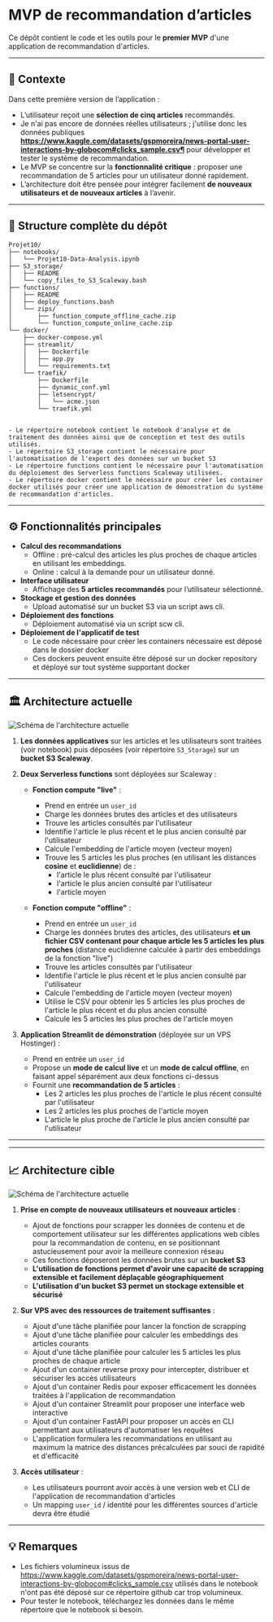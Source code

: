 #  MVP de recommandation d’articles

Ce dépôt contient le code et les outils pour le **premier MVP** d'une application de recommandation d'articles.

---

## 📌 Contexte

Dans cette première version de l’application :

- L’utilisateur reçoit une **sélection de cinq articles** recommandés.
- Je n'ai pas encore de données réelles utilisateurs ; j'utilise donc les données publiques **https://www.kaggle.com/datasets/gspmoreira/news-portal-user-interactions-by-globocom#clicks_sample.csv¶** pour développer et tester le système de recommandation.
- Le MVP se concentre sur la **fonctionnalité critique** : proposer une recommandation de 5 articles pour un utilisateur donné rapidement.
- L’architecture doit être pensée pour intégrer facilement **de nouveaux utilisateurs et de nouveaux articles** à l’avenir.

---

## 📂 Structure complète du dépôt


```
Projet10/
├── notebooks/
│   └── Projet10-Data-Analysis.ipynb
├── S3_storage/
│   ├── README
│   └── copy_files_to_S3_Scaleway.bash
├── functions/
│   ├── README
│   ├── deploy_functions.bash
│   └── zips/
│       ├── function_compute_offline_cache.zip
│       └── function_compute_online_cache.zip
└── docker/
    ├── docker-compose.yml
    ├── streamlit/
    │   ├── Dockerfile
    │   ├── app.py
    │   └── requirements.txt
    └── traefik/
        ├── Dockerfile
        ├── dynamic_conf.yml
        ├── letsencrypt/
        │   └── acme.json
        └── traefik.yml


- Le répertoire notebook contient le notebook d'analyse et de traitement des données ainsi que de conception et test des outils utilisés.
- Le répertoire S3_storage contient le nécessaire pour l'automatisation de l'export des données sur un bucket S3
- Le répertoire functions contient le nécessaire pour l'automatisation du déploiement des Serverless functions Scaleway utilisées.
- Le répertoire docker contient le nécessaire pour créer les container docker utilisés pour créer une application de démonstration du système de recommandation d'articles.

```

---

## ⚙️ Fonctionnalités principales

- **Calcul des recommandations**
  - Offline : pré-calcul des articles les plus proches de chaque articles en utilisant les embeddings.
  - Online : calcul à la demande pour un utilisateur donné.
- **Interface utilisateur**
  - Affichage des **5 articles recommandés** pour l’utilisateur sélectionné.
- **Stockage et gestion des données**
  - Upload automatisé sur un bucket S3 via un script aws cli.
- **Déploiement des fonctions**
  - Déploiement automatisé via un script scw cli.
- **Déploiement de l'applicatif de test**
  - Le code nécessaire pour créer les containers nécessaire est déposé dans le dossier docker
  - Ces dockers peuvent ensuite être déposé sur un docker repository et déployé sur tout système supportant docker

---

## 🏛️ Architecture actuelle

![Schéma de l'architecture actuelle](architecture/Architecture_actuelle.drawio.png)

1. **Les données applicatives** sur les articles et les utilisateurs sont traitées (voir notebook) puis déposées (voir répertoire `S3_Storage`) sur un **bucket S3 Scaleway**.

2. **Deux Serverless functions** sont déployées sur Scaleway :  

   - **Fonction compute "live"** :
     - Prend en entrée un `user_id`
     - Charge les données brutes des articles et des utilisateurs
     - Trouve les articles consultés par l'utilisateur
     - Identifie l'article le plus récent et le plus ancien consulté par l'utilisateur
     - Calcule l'embedding de l'article moyen (vecteur moyen)
     - Trouve les 5 articles les plus proches (en utilisant les distances **cosine** et **euclidienne**) de :  
       - l'article le plus récent consulté par l'utilisateur
       - l'article le plus ancien consulté par l'utilisateur
       - l'article moyen

   - **Fonction compute "offline"** :
     - Prend en entrée un `user_id`
     - Charge les données brutes des articles, des utilisateurs **et un fichier CSV contenant pour chaque article les 5 articles les plus proches** (distance euclidienne calculée à partir des embeddings de la fonction "live")
     - Trouve les articles consultés par l'utilisateur
     - Identifie l'article le plus récent et le plus ancien consulté par l'utilisateur
     - Calcule l'embedding de l'article moyen (vecteur moyen)
     - Utilise le CSV pour obtenir les 5 articles les plus proches de l'article le plus récent et du plus ancien consulté
     - Calcule les 5 articles les plus proches de l'article moyen

3. **Application Streamlit de démonstration** (déployée sur un VPS Hostinger) :
   - Prend en entrée un `user_id`
   - Propose un **mode de calcul live** et un **mode de calcul offline**, en faisant appel séparément aux deux fonctions ci-dessus
   - Fournit une **recommandation de 5 articles** :
     - Les 2 articles les plus proches de l'article le plus récent consulté par l'utilisateur
     - Les 2 articles les plus proches de l'article moyen
     - L'article le plus proche de l'article le plus ancien consulté par l'utilisateur


---

---

## 📈 Architecture cible

![Schéma de l'architecture actuelle](architecture/Architecture_cible.drawio.png)


1. **Prise en compte de nouveaux utilisateurs et nouveaux articles** :

   - Ajout de fonctions pour scrapper les données de contenu et de comportement utilisateur sur les différentes applications web cibles pour la recommandation de contenu, en se positionnant astucieusement pour avoir la meilleure connexion réseau
   - Ces fonctions déposeront les données brutes sur un **bucket S3**
   - **L'utilisation de fonctions permet d'avoir une capacité de scrapping extensible et facilement déplaçable géographiquement**
   - **L'utilisation d'un bucket S3 permet un stockage extensible et sécurisé**

2. **Sur VPS avec des ressources de traitement suffisantes** :

   - Ajout d'une tâche planifiée pour lancer la fonction de scrapping
   - Ajout d'une tâche planifiée pour calculer les embeddings des articles courants
   - Ajout d'une tâche planifiée pour calculer les 5 articles les plus proches de chaque article
   - Ajout d'un container reverse proxy pour intercepter, distribuer et sécuriser les accès utilisateurs
   - Ajout d'un container Redis pour exposer efficacement les données traitées à l'application de recommandation
   - Ajout d'un container Streamlit pour proposer une interface web interactive
   - Ajout d'un container FastAPI pour proposer un accès en CLI permettant aux utilisateurs d'automatiser les requêtes
   - L'application formulera les recommandations en utilisant au maximum la matrice des distances précalculées par souci de rapidité et d'efficacité

3. **Accès utilisateur** :

   - Les utilisateurs pourront avoir accès à une version web et CLI de l'application de recommandation d'articles
   - Un mapping `user_id` / identité pour les différentes sources d'article devra être étudié


---

## 💡 Remarques

- Les fichiers volumineux issus de https://www.kaggle.com/datasets/gspmoreira/news-portal-user-interactions-by-globocom#clicks_sample.csv utilisés dans le notebook n'ont pas été déposé sur ce répertoire github car trop volumineux.
- Pour tester le notebook, téléchargez les données dans le même répertoire que le notebook si besoin.

